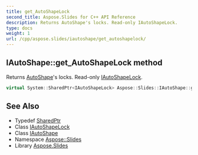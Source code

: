 ```yaml
---
title: get_AutoShapeLock
second_title: Aspose.Slides for C++ API Reference
description: Returns AutoShape's locks. Read-only IAutoShapeLock.
type: docs
weight: 1
url: /cpp/aspose.slides/iautoshape/get_autoshapelock/
---
```

## IAutoShape::get_AutoShapeLock method


Returns [AutoShape](../../autoshape/)'s locks. Read-only [IAutoShapeLock](../../iautoshapelock/).

```cpp
virtual System::SharedPtr<IAutoShapeLock> Aspose::Slides::IAutoShape::get_AutoShapeLock()=0
```

## See Also

* Typedef [SharedPtr](../../../system/sharedptr/)
* Class [IAutoShapeLock](../../iautoshapelock/)
* Class [IAutoShape](../)
* Namespace [Aspose::Slides](../../)
* Library [Aspose.Slides](../../../)
